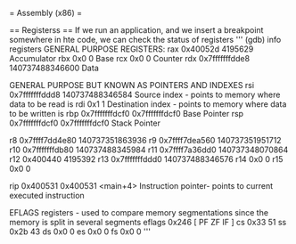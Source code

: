 = Assembly (x86) =


== Registerss ==
If we run an application, and we insert a breakpoint somewhere in hte code, we can check the status of registers
'''
(gdb) info registers
GENERAL PURPOSE REGISTERS:
rax            0x40052d	4195629                     Accumulator
rbx            0x0	0                               Base
rcx            0x0	0                               Counter
rdx            0x7fffffffdde8	140737488346600       Data

GENERAL PURPOSE BUT KNOWN AS POINTERS AND INDEXES
rsi            0x7fffffffddd8	140737488346584       Source index - points to memory where data to be read is
rdi            0x1	1                               Destination index - points to memory where data to be written is
rbp            0x7fffffffdcf0	0x7fffffffdcf0        Base Pointer
rsp            0x7fffffffdcf0	0x7fffffffdcf0        Stack Pointer

r8             0x7ffff7dd4e80	140737351863936
r9             0x7ffff7dea560	140737351951712
r10            0x7fffffffdb80	140737488345984
r11            0x7ffff7a36dd0	140737348070864
r12            0x400440	4195392
r13            0x7fffffffddd0	140737488346576
r14            0x0	0
r15            0x0	0

rip            0x400531	0x400531 <main+4>           Instruction pointer- points to current executed instruction
  
EFLAGS registers - used to compare memory segmentations since the memory is split in several segments
eflags         0x246	[ PF ZF IF ]
cs             0x33	51
ss             0x2b	43
ds             0x0	0
es             0x0	0
fs             0x0	0
'''

